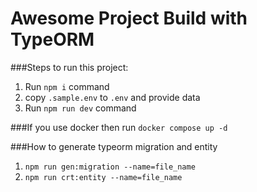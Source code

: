 # Awesome Project Build with TypeORM

###Steps to run this project:

1. Run `npm i` command
2. copy `.sample.env` to `.env` and provide data
3. Run `npm run dev` command

###If you use docker then run
`docker compose up -d`

###How to generate typeorm migration and entity
1. `npm run gen:migration --name=file_name`
2. `npm run crt:entity --name=file_name`
